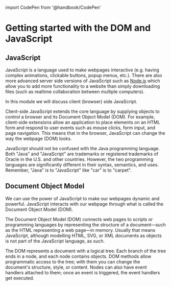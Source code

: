 import CodePen from '@handbook/CodePen'

# Getting started with the DOM and JavaScript

## JavaScript

JavaScript is a language used to make webpages interactive (e.g. having complex animations, clickable buttons, popup menus, etc.). There are also more advanced server side versions of JavaScript such as [Node.js](https://nodejs.org) which allow you to add more functionality to a website than simply downloading files (such as realtime collaboration between multiple computers).

In this module we will discuss client (browser) side JavaScript.

Client-side JavaScript extends the core language by supplying objects to control a browser and its Document Object Model (DOM). For example, client-side extensions allow an application to place elements on an HTML form and respond to user events such as mouse clicks, form input, and page navigation. This means that in the browser, JavaScript can change the way the webpage (DOM) looks.

JavaScript should not be confused with the Java programming language. Both "Java" and "JavaScript" are trademarks or registered trademarks of Oracle in the U.S. and other countries. However, the two programming languages are significantly different in their syntax, semantics, and uses. Remember, "Java" is to "JavaScript" like "car" is to "carpet".

## Document Object Model

We can use the power of JavaScript to make our webpages dynamic and powerful. JavaScript interacts with our webpage through what is called the Document Object Model (DOM).

The Document Object Model (DOM) connects web pages to scripts or programming languages by representing the structure of a document—such as the HTML representing a web page—in memory. Usually that means JavaScript, although modelling HTML, SVG, or XML documents as objects is not part of the JavaScript language, as such.

The DOM represents a document with a logical tree. Each branch of the tree ends in a node, and each node contains objects. DOM methods allow programmatic access to the tree; with them you can change the document's structure, style, or content. Nodes can also have event handlers attached to them; once an event is triggered, the event handlers get executed.
